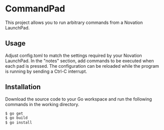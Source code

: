 # CommandPad

This project allows you to run arbitrary commands from a Novation LaunchPad. 

## Usage

Adjust config.toml to match the settings required by your Novation LaunchPad. In the "notes" section, add commands to be executed when each pad is pressed. The configuration can be reloaded while the program is running by sending a Ctrl-C interrupt. 

## Installation

Download the source code to your Go workspace and run the following commands in the working directory.

```bash
$ go get
$ go build
$ go install
```
